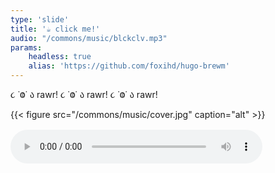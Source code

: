 ```yaml
---
type: 'slide'
title: '☕︎ click me!'
audio: "/commons/music/blckclv.mp3"
params:
    headless: true
    alias: 'https://github.com/foxihd/hugo-brewm'
---
```


૮ ˙Ⱉ˙ ა rawr!
૮ ˙Ⱉ˙ ა rawr!
૮ ˙Ⱉ˙ ა rawr!

{{< figure src="/commons/music/cover.jpg" caption="alt" >}}
<audio controls preload="metadata" style="width: 80%; margin: 1rem 0;">
    <source src="/commons/music/blckclv.mp3" type="audio/mpeg">
</audio>
